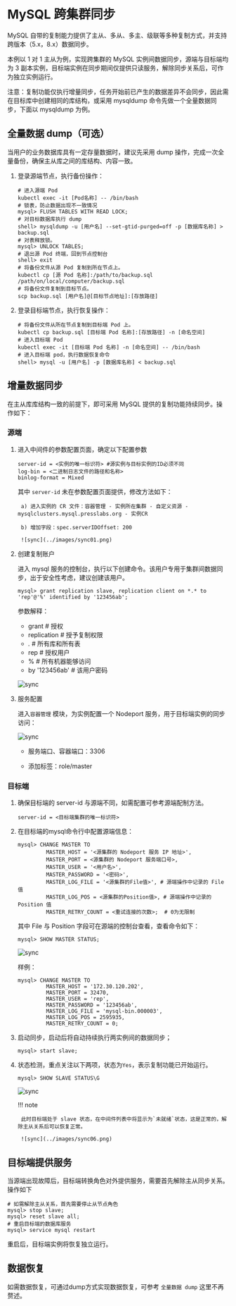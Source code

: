 # MySQL 跨集群同步

MySQL 自带的复制能力提供了主从、多从、多主、级联等多种复制方式，并支持跨版本（5.x，8.x）数据同步。

本例以 1 对 1 主从为例，实现跨集群的 MySQL 实例间数据同步，源端与目标端均为 3 副本实例，目标端实例在同步期间仅提供只读服务，解除同步关系后，可作为独立实例运行。

注意：复制功能仅执行增量同步，任务开始前已产生的数据差异不会同步，因此需在目标库中创建相同的库结构，或采用 mysqldump 命令先做一个全量数据同步，下面以 mysqldump 为例。

## 全量数据 dump（可选）

当用户的业务数据库具有一定存量数据时，建议先采用 dump 操作，完成一次全量备份，确保主从库之间的库结构、内容一致。

1. 登录源端节点，执行备份操作：

    ````shell
    # 进入源端 Pod
    kubectl exec -it [Pod名称] -- /bin/bash
    # 锁表，防止数据出现不一致情况
    mysql> FLUSH TABLES WITH READ LOCK;
    # 对目标数据库执行 dump
    shell> mysqldump -u [用户名] --set-gtid-purged=off -p [数据库名称] > backup.sql
    # 对表释放锁。
    mysql> UNLOCK TABLES;
    # 退出源 Pod 终端，回到节点控制台
    shell> exit
    # 将备份文件从源 Pod 复制到所在节点上。
    kubectl cp [源 Pod 名称]:/path/to/backup.sql /path/on/local/computer/backup.sql
    # 将备份文件复制到目标节点。
    scp backup.sql [用户名]@[目标节点地址]:[存放路径]
    ````
2. 登录目标端节点，执行恢复操作：

    ````shell
    # 将备份文件从所在节点复制到目标端 Pod 上。
    kubectl cp backup.sql [目标端 Pod 名称]:[存放路径] -n [命名空间]
    # 进入目标端 Pod
    kubectl exec -it [目标端 Pod 名称] -n [命名空间] -- /bin/bash
    # 进入目标端 pod，执行数据恢复命令
    shell> mysql -u [用户名] -p [数据库名称] < backup.sql
    ````

## 增量数据同步

在主从库库结构一致的前提下，即可采用 MySQL 提供的复制功能持续同步。操作如下：

### 源端

1. 进入中间件的参数配置页面，确定以下配置参数

    ````configuration
    server-id = <实例的唯一标识符> #源实例与目标实例的ID必须不同
    log-bin = <二进制日志文件的路径和名称>
    binlog-format = Mixed
    ````

    其中 `server-id` 未在参数配置页面提供，修改方法如下：

        a) 进入实例的 CR 文件：容器管理 - 实例所在集群 - 自定义资源 - mysqlclusters.mysql.presslabs.org - 实例CR

        b) 增加字段：spec.serverIDOffset: 200

        ![sync](../images/sync01.png)

2. 创建复制账户

	进入 mysql 服务的控制台，执行以下创建命令。该用户专用于集群间数据同步，出于安全性考虑，建议创建该用户。

    ````shell
    mysql> grant replication slave, replication client on *.* to 'rep'@'%' identified by '123456ab';
    ````

    参数解释：

    - grant  # 授权
    - replication  # 授予复制权限
    - *.*   # 所有库和所有表
    - rep        # 授权用户
    - %   # 所有机器能够访问
    - by '123456ab'  # 该用户密码

    ![sync](../images/sync02.png)

3. 服务配置

    进入`容器管理` 模块，为实例配置一个 Nodeport 服务，用于目标端实例的同步访问：

    ![sync](../images/sync03.png)

    - 服务端口、容器端口：3306

    - 添加标签：role/master 

### 目标端

1. 确保目标端的 server-id 与源端不同，如需配置可参考源端配制方法。

    ````mysql
    server-id = <目标端集群的唯一标识符>
    ````

2. 在目标端的mysql命令行中配置源端信息：

    ````mysql
    mysql> CHANGE MASTER TO
             MASTER_HOST = '<源集群的 Nodeport 服务 IP 地址>',
             MASTER_PORT = <源集群的 Nodeport 服务端口号>,
             MASTER_USER = '<用户名>',
             MASTER_PASSWORD = '<密码>',
             MASTER_LOG_FILE = '<源集群的File值>', # 源端操作中记录的 File 值
             MASTER_LOG_POS = <源集群的Position值>, # 源端操作中记录的 Position 值
             MASTER_RETRY_COUNT = <重试连接的次数>;  # 0为无限制
    ````

    其中 File 与 Position 字段可在源端的控制台查看，查看命令如下：

    ````mysql
    mysql> SHOW MASTER STATUS;
    ````

    ![sync](../images/sync04.png)

    样例：

    ````mysql
    mysql> CHANGE MASTER TO
             MASTER_HOST = '172.30.120.202',
             MASTER_PORT = 32470,
             MASTER_USER = 'rep',
             MASTER_PASSWORD = '123456ab',
             MASTER_LOG_FILE = 'mysql-bin.000003',
             MASTER_LOG_POS = 2595935,
             MASTER_RETRY_COUNT = 0;
    ````

3. 启动同步，启动后将自动持续执行两实例间的数据同步；

    ````mysql
    mysql> start slave;
    ````

4. 状态检测，重点关注以下两项，状态为`Yes`，表示复制功能已开始运行。

    ````mysql
    mysql> SHOW SLAVE STATUS\G
    ````

    ![sync](../images/sync05.png)

    !!! note

        此时目标端处于 slave 状态，在中间件列表中将显示为`未就绪`状态，这是正常的，解除主从关系后可以恢复正常。

        ![sync](../images/sync06.png)

## 目标端提供服务
当源端出现故障后，目标端转换角色对外提供服务，需要首先解除主从同步关系。操作如下

````mysql
# 如需解除主从关系，首先需要停止从节点角色
mysql> stop slave; 
mysql> reset slave all;
# 重启目标端的数据库服务
mysql> service mysql restart
````

重启后，目标端实例将恢复独立运行。

## 数据恢复

如需数据恢复，可通过dump方式实现数据恢复，可参考 `全量数据 dump` 这里不再赘述。
